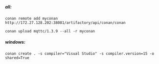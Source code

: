 ##### all:

```
conan remote add myconan http://172.27.128.202:38081/artifactory/api/conan/conan

conan upload mqttc/1.3.9 --all -r myconan
```

##### windows:

```
conan create . -s compiler="Visual Studio" -s compiler.version=15 -o shared=True
```
